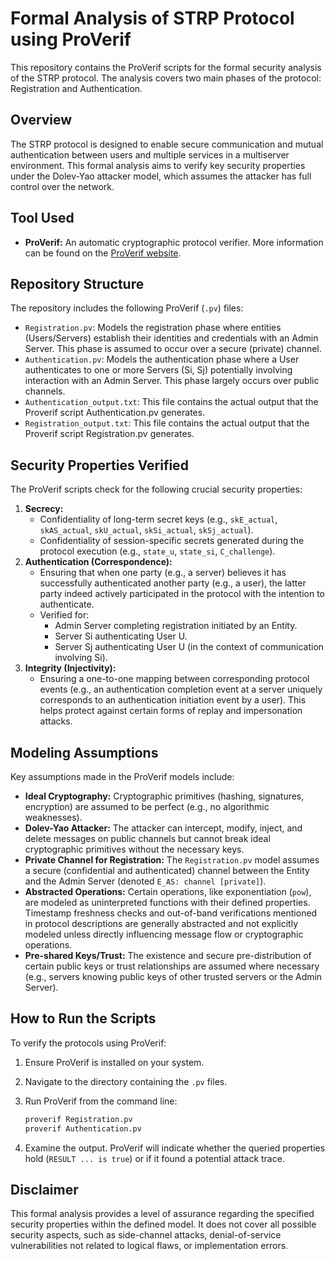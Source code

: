 # Formal Analysis of STRP Protocol using ProVerif

This repository contains the ProVerif scripts for the formal security analysis of the STRP protocol. The analysis covers two main phases of the protocol: Registration and Authentication.

## Overview

The STRP protocol is designed to enable secure communication and mutual authentication between users and multiple services in a multiserver environment. This formal analysis aims to verify key security properties under the Dolev-Yao attacker model, which assumes the attacker has full control over the network.

## Tool Used

- **ProVerif:** An automatic cryptographic protocol verifier. More information can be found on the [ProVerif website](https://proverif.inria.fr/).

## Repository Structure

The repository includes the following ProVerif (`.pv`) files:

- `Registration.pv`: Models the registration phase where entities (Users/Servers) establish their identities and credentials with an Admin Server. This phase is assumed to occur over a secure (private) channel.
- `Authentication.pv`: Models the authentication phase where a User authenticates to one or more Servers (Si, Sj) potentially involving interaction with an Admin Server. This phase largely occurs over public channels.
- `Authentication_output.txt`: This file contains the actual output that the Proverif script Authentication.pv generates.
- `Registration_output.txt`: This file contains the actual output that the Proverif script Registration.pv generates.

## Security Properties Verified

The ProVerif scripts check for the following crucial security properties:

1.  **Secrecy:**
    - Confidentiality of long-term secret keys (e.g., `skE_actual`, `skAS_actual`, `skU_actual`, `skSi_actual`, `skSj_actual`).
    - Confidentiality of session-specific secrets generated during the protocol execution (e.g., `state_u`, `state_si`, `C_challenge`).
2.  **Authentication (Correspondence):**
    - Ensuring that when one party (e.g., a server) believes it has successfully authenticated another party (e.g., a user), the latter party indeed actively participated in the protocol with the intention to authenticate.
    - Verified for:
      - Admin Server completing registration initiated by an Entity.
      - Server Si authenticating User U.
      - Server Sj authenticating User U (in the context of communication involving Si).
3.  **Integrity (Injectivity):**
    - Ensuring a one-to-one mapping between corresponding protocol events (e.g., an authentication completion event at a server uniquely corresponds to an authentication initiation event by a user). This helps protect against certain forms of replay and impersonation attacks.

## Modeling Assumptions

Key assumptions made in the ProVerif models include:

- **Ideal Cryptography:** Cryptographic primitives (hashing, signatures, encryption) are assumed to be perfect (e.g., no algorithmic weaknesses).
- **Dolev-Yao Attacker:** The attacker can intercept, modify, inject, and delete messages on public channels but cannot break ideal cryptographic primitives without the necessary keys.
- **Private Channel for Registration:** The `Registration.pv` model assumes a secure (confidential and authenticated) channel between the Entity and the Admin Server (denoted `E_AS: channel [private]`).
- **Abstracted Operations:** Certain operations, like exponentiation (`pow`), are modeled as uninterpreted functions with their defined properties. Timestamp freshness checks and out-of-band verifications mentioned in protocol descriptions are generally abstracted and not explicitly modeled unless directly influencing message flow or cryptographic operations.
- **Pre-shared Keys/Trust:** The existence and secure pre-distribution of certain public keys or trust relationships are assumed where necessary (e.g., servers knowing public keys of other trusted servers or the Admin Server).

## How to Run the Scripts

To verify the protocols using ProVerif:

1.  Ensure ProVerif is installed on your system.
2.  Navigate to the directory containing the `.pv` files.
3.  Run ProVerif from the command line:

    ```bash
    proverif Registration.pv
    proverif Authentication.pv
    ```

4.  Examine the output. ProVerif will indicate whether the queried properties hold (`RESULT ... is true`) or if it found a potential attack trace.

## Disclaimer

This formal analysis provides a level of assurance regarding the specified security properties within the defined model. It does not cover all possible security aspects, such as side-channel attacks, denial-of-service vulnerabilities not related to logical flaws, or implementation errors.
